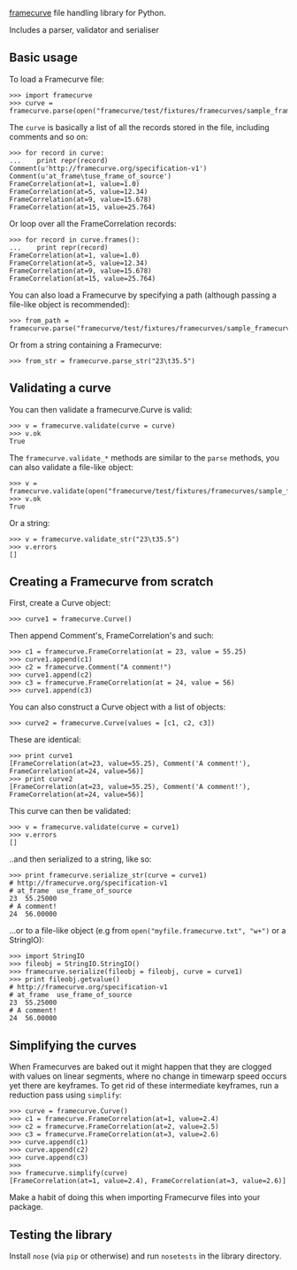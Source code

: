 [framecurve](http://framecurve.org) file handling library for Python.

Includes a parser, validator and serialiser

## Basic usage

To load a Framecurve file:

    >>> import framecurve
    >>> curve = framecurve.parse(open("framecurve/test/fixtures/framecurves/sample_framecurve1.framecurve.txt"))

The `curve` is basically a list of all the records stored in the file,
including comments and so on:

    >>> for record in curve:
    ...    print repr(record)
    Comment(u'http://framecurve.org/specification-v1')
    Comment(u'at_frame\tuse_frame_of_source')
    FrameCorrelation(at=1, value=1.0)
    FrameCorrelation(at=5, value=12.34)
    FrameCorrelation(at=9, value=15.678)
    FrameCorrelation(at=15, value=25.764)

Or loop over all the FrameCorrelation records:

    >>> for record in curve.frames():
    ...    print repr(record)
    FrameCorrelation(at=1, value=1.0)
    FrameCorrelation(at=5, value=12.34)
    FrameCorrelation(at=9, value=15.678)
    FrameCorrelation(at=15, value=25.764)


You can also load a Framecurve by specifying a path (although passing a file-like object is recommended):

    >>> from_path = framecurve.parse("framecurve/test/fixtures/framecurves/sample_framecurve1.framecurve.txt")

Or from a string containing a Framecurve:

    >>> from_str = framecurve.parse_str("23\t35.5")

## Validating a curve

You can then validate a framecurve.Curve is valid:

    >>> v = framecurve.validate(curve = curve)
    >>> v.ok
    True

The `framecurve.validate_*` methods are similar to the `parse`
methods, you can also validate a file-like object:

    >>> v = framecurve.validate(open("framecurve/test/fixtures/framecurves/sample_framecurve1.framecurve.txt"))
    >>> v.ok
    True

Or a string:

    >>> v = framecurve.validate_str("23\t35.5")
    >>> v.errors
    []

## Creating a Framecurve from scratch

First, create a Curve object:

    >>> curve1 = framecurve.Curve()

Then append Comment's, FrameCorrelation's and such:

    >>> c1 = framecurve.FrameCorrelation(at = 23, value = 55.25)
    >>> curve1.append(c1)
    >>> c2 = framecurve.Comment("A comment!")
    >>> curve1.append(c2)
    >>> c3 = framecurve.FrameCorrelation(at = 24, value = 56)
    >>> curve1.append(c3)

You can also construct a Curve object with a list of objects:

    >>> curve2 = framecurve.Curve(values = [c1, c2, c3])

These are identical:

    >>> print curve1
    [FrameCorrelation(at=23, value=55.25), Comment('A comment!'), FrameCorrelation(at=24, value=56)]
    >>> print curve2
    [FrameCorrelation(at=23, value=55.25), Comment('A comment!'), FrameCorrelation(at=24, value=56)]


This curve can then be validated:

    >>> v = framecurve.validate(curve = curve1)
    >>> v.errors
    []


..and then serialized to a string, like so:

    >>> print framecurve.serialize_str(curve = curve1)
    # http://framecurve.org/specification-v1
    # at_frame  use_frame_of_source
    23  55.25000
    # A comment!
    24  56.00000


...or to a file-like object (e.g from `open("myfile.framecurve.txt", "w+")` or a StringIO):

    >>> import StringIO
    >>> fileobj = StringIO.StringIO()
    >>> framecurve.serialize(fileobj = fileobj, curve = curve1)
    >>> print fileobj.getvalue()
    # http://framecurve.org/specification-v1
    # at_frame  use_frame_of_source
    23  55.25000
    # A comment!
    24  56.00000

## Simplifying the curves

When Framecurves are baked out it might happen that they are clogged with values on linear segments,
where no change in timewarp speed occurs yet there are keyframes. To get rid of these intermediate keyframes,
run a reduction pass using `simplify`:

    >>> curve = framecurve.Curve()
    >>> c1 = framecurve.FrameCorrelation(at=1, value=2.4)
    >>> c2 = framecurve.FrameCorrelation(at=2, value=2.5)
    >>> c3 = framecurve.FrameCorrelation(at=3, value=2.6)
    >>> curve.append(c1)
    >>> curve.append(c2)
    >>> curve.append(c3)
    >>> 
    >>> framecurve.simplify(curve)
    [FrameCorrelation(at=1, value=2.4), FrameCorrelation(at=3, value=2.6)]

Make a habit of doing this when importing Framecurve files into your package.

## Testing the library

Install `nose` (via `pip` or otherwise) and run `nosetests` in the library directory.
